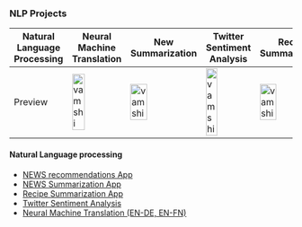 ### NLP Projects

| Natural Language Processing |Neural Machine Translation| New Summarization| Twitter Sentiment Analysis | Recipe Summarization|
|------------ | -------------| -------------| -------------|-------------|
|Preview|  <img src="./img/sample.gif" alt="vamshi" width="50%"> |   <img src="./img/sample.gif" alt="vamshi" width="50%">|   <img src="./img/sample.gif" alt="vamshi" width="50%"> |   <img src="./img/sample.gif" alt="vamshi" width="50%">|



#### Natural Language processing
* [NEWS recommendations App](https://github.com/vamshigunji183/NLP-Portfolio/tree/master/NEWS%20Recommendation)
* [NEWS Summarization App](https://github.com/vamshigunji183/NLP-Portfolio/tree/master/NEWS-Summarization-App)
* [Recipe Summarization App](https://github.com/vamshigunji183/Recipe-Summarizer)
* [Twitter Sentiment Analysis](https://github.com/vamshigunji183/Sentiment-Analysis-Twitter)
* [Neural Machine Translation (EN-DE, EN-FN)](https://github.com/vamshigunji183/Neural-Machine-Translation)
